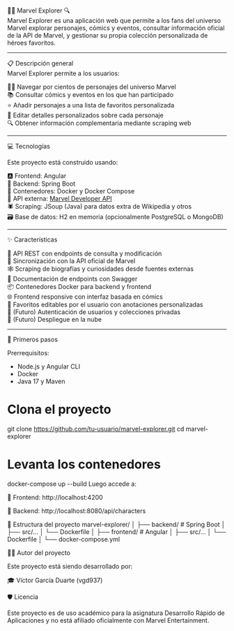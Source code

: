 🦸‍♂️ Marvel Explorer 🔍  
Marvel Explorer es una aplicación web que permite a los fans del universo Marvel explorar personajes, cómics y eventos, consultar información oficial de la API de Marvel, y gestionar su propia colección personalizada de héroes favoritos.

---

📋 Descripción general  
Marvel Explorer permite a los usuarios:

🧑‍🎤 Navegar por cientos de personajes del universo Marvel  
📚 Consultar cómics y eventos en los que han participado  
⭐ Añadir personajes a una lista de favoritos personalizada  
📝 Editar detalles personalizados sobre cada personaje  
🔍 Obtener información complementaria mediante scraping web  

---

💻 Tecnologías

Este proyecto está construido usando:

🅰️ Frontend: Angular  
🍃 Backend: Spring Boot  
🐋 Contenedores: Docker y Docker Compose  
🔗 API externa: [Marvel Developer API](https://developer.marvel.com/)  
🕷️ Scraping: JSoup (Java) para datos extra de Wikipedia y otros  
🗃️ Base de datos: H2 en memoria (opcionalmente PostgreSQL o MongoDB)

---

✨ Características

📃 API REST con endpoints de consulta y modificación  
🔄 Sincronización con la API oficial de Marvel  
🕸️ Scraping de biografías y curiosidades desde fuentes externas  
📜 Documentación de endpoints con Swagger  
📦 Contenedores Docker para backend y frontend  
🌐 Frontend responsive con interfaz basada en cómics  
📌 Favoritos editables por el usuario con anotaciones personalizadas  
🔐 (Futuro) Autenticación de usuarios y colecciones privadas  
🚀 (Futuro) Despliegue en la nube

---

🚀 Primeros pasos

Prerrequisitos:

- Node.js y Angular CLI  
- Docker  
- Java 17 y Maven  

# Clona el proyecto
git clone https://github.com/tu-usuario/marvel-explorer.git
cd marvel-explorer

# Levanta los contenedores
docker-compose up --build
Luego accede a:

🔗 Frontend: http://localhost:4200

🔗 Backend: http://localhost:8080/api/characters

📂 Estructura del proyecto
marvel-explorer/
│
├── backend/                 # Spring Boot
│   ├── src/...
│   └── Dockerfile
│
├── frontend/                # Angular
│   ├── src/...
│   └── Dockerfile
│
└── docker-compose.yml

🧑‍🔧 Autor del proyecto

Este proyecto está siendo desarrollado por:

🎓 Víctor García Duarte (vgd937)

🛡️ Licencia

Este proyecto es de uso académico para la asignatura Desarrollo Rápido de Aplicaciones y no está afiliado oficialmente con Marvel Entertainment.
